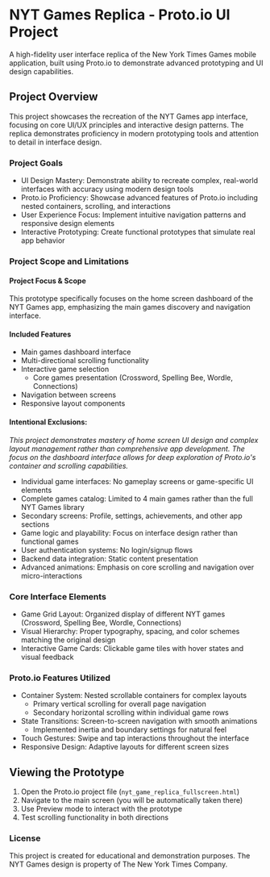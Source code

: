 # NYT Games Replica - Proto.io UI Project
A high-fidelity user interface replica of the New York Times Games mobile application, built using Proto.io to demonstrate advanced prototyping and UI design capabilities.

## Project Overview
This project showcases the recreation of the NYT Games app interface, focusing on core UI/UX principles and interactive design patterns. The replica demonstrates proficiency in modern prototyping tools and attention to detail in interface design.

### Project Goals
- UI Design Mastery: Demonstrate ability to recreate complex, real-world interfaces with accuracy using modern design tools
- Proto.io Proficiency: Showcase advanced features of Proto.io including nested containers, scrolling, and interactions
- User Experience Focus: Implement intuitive navigation patterns and responsive design elements
- Interactive Prototyping: Create functional prototypes that simulate real app behavior

### Project Scope and Limitations
#### Project Focus & Scope
This prototype specifically focuses on the home screen dashboard of the NYT Games app, emphasizing the main games discovery and navigation interface.

#### Included Features
- Main games dashboard interface
- Multi-directional scrolling functionality
- Interactive game selection
  - Core games presentation (Crossword, Spelling Bee, Wordle, Connections)
- Navigation between screens
- Responsive layout components

#### Intentional Exclusions: 
*This project demonstrates mastery of home screen UI design and complex layout management rather than comprehensive app development. The focus on the dashboard interface allows for deep exploration of Proto.io's container and scrolling capabilities.*
- Individual game interfaces: No gameplay screens or game-specific UI elements
- Complete games catalog: Limited to 4 main games rather than the full NYT Games library
- Secondary screens: Profile, settings, achievements, and other app sections
- Game logic and playability: Focus on interface design rather than functional games
- User authentication systems: No login/signup flows
- Backend data integration: Static content presentation
- Advanced animations: Emphasis on core scrolling and navigation over micro-interactions

### Core Interface Elements
- Game Grid Layout: Organized display of different NYT games (Crossword, Spelling Bee, Wordle, Connections)
- Visual Hierarchy: Proper typography, spacing, and color schemes matching the original design
- Interactive Game Cards: Clickable game tiles with hover states and visual feedback

### Proto.io Features Utilized
- Container System: Nested scrollable containers for complex layouts
  - Primary vertical scrolling for overall page navigation
  - Secondary horizontal scrolling within individual game rows
- State Transitions: Screen-to-screen navigation with smooth animations
  - Implemented inertia and boundary settings for natural feel
- Touch Gestures: Swipe and tap interactions throughout the interface
- Responsive Design: Adaptive layouts for different screen sizes

## Viewing the Prototype
1. Open the Proto.io project file (`nyt_game_replica_fullscreen.html`)
2. Navigate to the main screen (you will be automatically taken there)
3. Use Preview mode to interact with the prototype
4. Test scrolling functionality in both directions

### License 
This project is created for educational and demonstration purposes. The NYT Games design is property of The New York Times Company.
